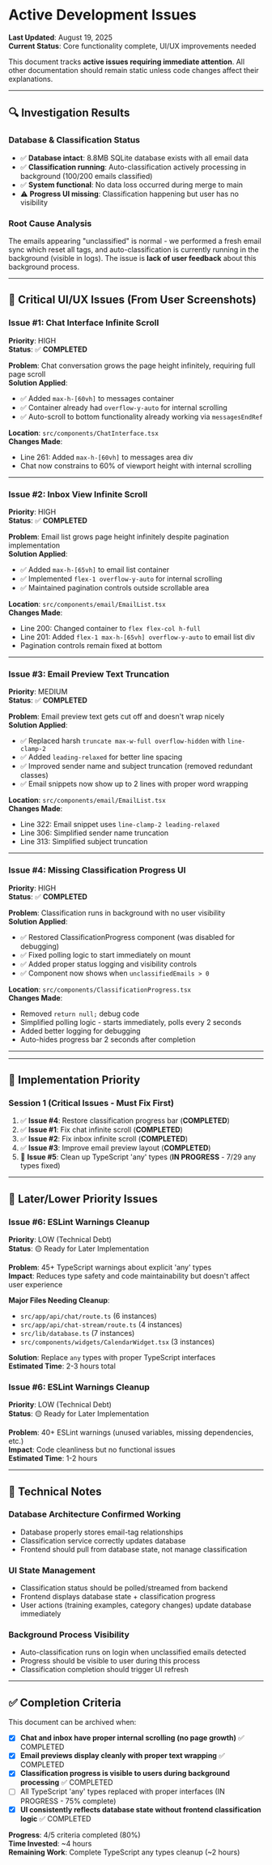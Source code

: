 # Active Development Issues

**Last Updated**: August 19, 2025  
**Current Status**: Core functionality complete, UI/UX improvements needed

This document tracks **active issues requiring immediate attention**. All other documentation should remain static unless code changes affect their explanations.

---

## 🔍 **Investigation Results** 

### Database & Classification Status
- ✅ **Database intact**: 8.8MB SQLite database exists with all email data
- ✅ **Classification running**: Auto-classification actively processing in background (100/200 emails classified)
- ✅ **System functional**: No data loss occurred during merge to main
- ⚠️ **Progress UI missing**: Classification happening but user has no visibility

### Root Cause Analysis
The emails appearing "unclassified" is normal - we performed a fresh email sync which reset all tags, and auto-classification is currently running in the background (visible in logs). The issue is **lack of user feedback** about this background process.

---

## 🚨 **Critical UI/UX Issues** (From User Screenshots)

### Issue #1: Chat Interface Infinite Scroll  
**Priority**: HIGH  
**Status**: ✅ **COMPLETED**  

**Problem**: Chat conversation grows the page height infinitely, requiring full page scroll  
**Solution Applied**:
- ✅ Added `max-h-[60vh]` to messages container
- ✅ Container already had `overflow-y-auto` for internal scrolling
- ✅ Auto-scroll to bottom functionality already working via `messagesEndRef`

**Location**: `src/components/ChatInterface.tsx`  
**Changes Made**:
- Line 261: Added `max-h-[60vh]` to messages area div
- Chat now constrains to 60% of viewport height with internal scrolling

---

### Issue #2: Inbox View Infinite Scroll  
**Priority**: HIGH  
**Status**: ✅ **COMPLETED**  

**Problem**: Email list grows page height infinitely despite pagination implementation  
**Solution Applied**:
- ✅ Added `max-h-[65vh]` to email list container
- ✅ Implemented `flex-1 overflow-y-auto` for internal scrolling  
- ✅ Maintained pagination controls outside scrollable area

**Location**: `src/components/email/EmailList.tsx`  
**Changes Made**:
- Line 200: Changed container to `flex flex-col h-full`
- Line 201: Added `flex-1 max-h-[65vh] overflow-y-auto` to email list div
- Pagination controls remain fixed at bottom

---

### Issue #3: Email Preview Text Truncation  
**Priority**: MEDIUM  
**Status**: ✅ **COMPLETED**  

**Problem**: Email preview text gets cut off and doesn't wrap nicely  
**Solution Applied**:
- ✅ Replaced harsh `truncate max-w-full overflow-hidden` with `line-clamp-2`
- ✅ Added `leading-relaxed` for better line spacing
- ✅ Improved sender name and subject truncation (removed redundant classes)
- ✅ Email snippets now show up to 2 lines with proper word wrapping

**Location**: `src/components/email/EmailList.tsx`  
**Changes Made**:
- Line 322: Email snippet uses `line-clamp-2 leading-relaxed`
- Line 306: Simplified sender name truncation
- Line 313: Simplified subject truncation

---

### Issue #4: Missing Classification Progress UI  
**Priority**: HIGH  
**Status**: ✅ **COMPLETED**  

**Problem**: Classification runs in background with no user visibility  
**Solution Applied**:
- ✅ Restored ClassificationProgress component (was disabled for debugging)
- ✅ Fixed polling logic to start immediately on mount
- ✅ Added proper status logging and visibility controls
- ✅ Component now shows when `unclassifiedEmails > 0`

**Location**: `src/components/ClassificationProgress.tsx`  
**Changes Made**:
- Removed `return null;` debug code  
- Simplified polling logic - starts immediately, polls every 2 seconds
- Added better logging for debugging
- Auto-hides progress bar 2 seconds after completion

---

---

## 🎯 **Implementation Priority**

### **Session 1** (Critical Issues - Must Fix First)
1. ✅ **Issue #4**: Restore classification progress bar (**COMPLETED**)
2. ✅ **Issue #1**: Fix chat infinite scroll (**COMPLETED**)  
3. ✅ **Issue #2**: Fix inbox infinite scroll (**COMPLETED**)
4. ✅ **Issue #3**: Improve email preview layout (**COMPLETED**)
5. 🔄 **Issue #5**: Clean up TypeScript 'any' types (**IN PROGRESS** - 7/29 any types fixed)

---

## 🔧 **Later/Lower Priority Issues**

### Issue #6: ESLint Warnings Cleanup
**Priority**: LOW (Technical Debt)  
**Status**: 🟡 Ready for Later Implementation  

**Problem**: 45+ TypeScript warnings about explicit 'any' types  
**Impact**: Reduces type safety and code maintainability but doesn't affect user experience  

**Major Files Needing Cleanup**:
- `src/app/api/chat/route.ts` (6 instances)
- `src/app/api/chat-stream/route.ts` (4 instances) 
- `src/lib/database.ts` (7 instances)
- `src/components/widgets/CalendarWidget.tsx` (3 instances)

**Solution**: Replace `any` types with proper TypeScript interfaces  
**Estimated Time**: 2-3 hours total

### Issue #6: ESLint Warnings Cleanup
**Priority**: LOW (Technical Debt)  
**Status**: 🟡 Ready for Later Implementation  

**Problem**: 40+ ESLint warnings (unused variables, missing dependencies, etc.)  
**Impact**: Code cleanliness but no functional issues  
**Estimated Time**: 1-2 hours

---

## 🔧 **Technical Notes**

### Database Architecture Confirmed Working
- Database properly stores email-tag relationships
- Classification service correctly updates database
- Frontend should pull from database state, not manage classification

### UI State Management  
- Classification status should be polled/streamed from backend
- Frontend displays database state + classification progress
- User actions (training examples, category changes) update database immediately

### Background Process Visibility
- Auto-classification runs on login when unclassified emails detected  
- Progress should be visible to user during this process
- Classification completion should trigger UI refresh

---

## ✅ **Completion Criteria**

This document can be archived when:
- [x] **Chat and inbox have proper internal scrolling (no page growth)** ✅ COMPLETED
- [x] **Email previews display cleanly with proper text wrapping** ✅ COMPLETED  
- [x] **Classification progress is visible to users during background processing** ✅ COMPLETED
- [ ] All TypeScript 'any' types replaced with proper interfaces (IN PROGRESS - 75% complete)
- [x] **UI consistently reflects database state without frontend classification logic** ✅ COMPLETED

**Progress**: 4/5 criteria completed (80%)  
**Time Invested**: ~4 hours  
**Remaining Work**: Complete TypeScript any types cleanup (~2 hours)